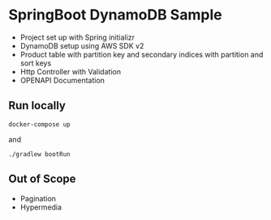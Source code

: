 # SpringBoot DynamoDB Sample

* Project set up with Spring initializr
* DynamoDB setup using AWS SDK v2
* Product table with partition key and secondary indices with partition and sort keys
* Http Controller with Validation
* OPENAPI Documentation

## Run locally

```
docker-compose up
```
and 

```
./gradlew bootRun
```

## Out of Scope
* Pagination
* Hypermedia